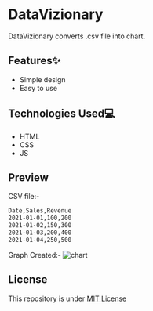 # DataVizionary
DataVizionary converts .csv file into chart.

## Features✨
- Simple design
- Easy to use

## Technologies Used💻
- HTML
- CSS
- JS

## Preview
CSV file:-
```bash
Date,Sales,Revenue
2021-01-01,100,200
2021-01-02,150,300
2021-01-03,200,400
2021-01-04,250,500
```
Graph Created:-
![chart](https://github.com/Harshit2012/DataVizionary/assets/105143145/9e3e17fa-d6aa-427f-9156-ede3777e0ad0)

## License
This repository is under [MIT License](https://github.com/Harshit2012/DataVizionary#MIT-1-ov-file)
